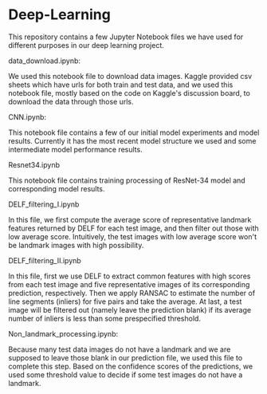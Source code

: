 # Deep-Learning

This repository contains a few Jupyter Notebook files we have used for different purposes in our deep learning project.

data_download.ipynb: 

We used this notebook file to download data images. Kaggle provided csv sheets which have urls for both train and test data, and we used this notebook file, mostly based on the code on Kaggle's discussion board, to download the data through those urls.

CNN.ipynb: 

This notebook file contains a few of our initial model experiments and model results. Currently it has the most recent model structure we used and some intermediate model performance results.

Resnet34.ipynb

This notebook file contains training processing of ResNet-34 model and corresponding model results.

DELF_filtering_I.ipynb

In this file, we first compute the average score of representative landmark features returned by DELF for each test image, and then filter out those with low average score. Intuitively, the test images with low average score won't be landmark images with high possibility.

DELF_filtering_II.ipynb

In this file, first we use DELF to extract common features with high scores from each test image and five representative images of its corresponding prediction, respectively. Then we apply RANSAC to estimate the number of line segments (inliers) for five pairs and take the average. At last, a test image will be filtered out (namely leave the prediction blank) if its average number of inliers is less than some prespecified threshold.

Non_landmark_processing.ipynb: 

Because many test data images do not have a landmark and we are supposed to leave those blank in our prediction file, we used this file to complete this step. Based on the confidence scores of the predictions, we used some threshold value to decide if some test images do not have a landmark. 
